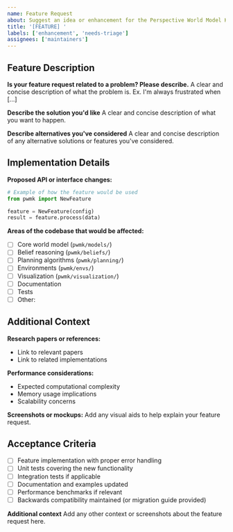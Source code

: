 ```yaml
---
name: Feature Request
about: Suggest an idea or enhancement for the Perspective World Model Kit
title: '[FEATURE] '
labels: ['enhancement', 'needs-triage']
assignees: ['maintainers']
---
```


## Feature Description

**Is your feature request related to a problem? Please describe.**
A clear and concise description of what the problem is. Ex. I'm always frustrated when [...]

**Describe the solution you'd like**
A clear and concise description of what you want to happen.

**Describe alternatives you've considered**
A clear and concise description of any alternative solutions or features you've considered.

## Implementation Details

**Proposed API or interface changes:**
```python
# Example of how the feature would be used
from pwmk import NewFeature

feature = NewFeature(config)
result = feature.process(data)
```

**Areas of the codebase that would be affected:**
- [ ] Core world model (`pwmk/models/`)
- [ ] Belief reasoning (`pwmk/beliefs/`)
- [ ] Planning algorithms (`pwmk/planning/`)
- [ ] Environments (`pwmk/envs/`)
- [ ] Visualization (`pwmk/visualization/`)
- [ ] Documentation
- [ ] Tests
- [ ] Other: 

## Additional Context

**Research papers or references:**
- Link to relevant papers
- Link to related implementations

**Performance considerations:**
- Expected computational complexity
- Memory usage implications
- Scalability concerns

**Screenshots or mockups:**
Add any visual aids to help explain your feature request.

## Acceptance Criteria

- [ ] Feature implementation with proper error handling
- [ ] Unit tests covering the new functionality
- [ ] Integration tests if applicable
- [ ] Documentation and examples updated
- [ ] Performance benchmarks if relevant
- [ ] Backwards compatibility maintained (or migration guide provided)

**Additional context**
Add any other context or screenshots about the feature request here.